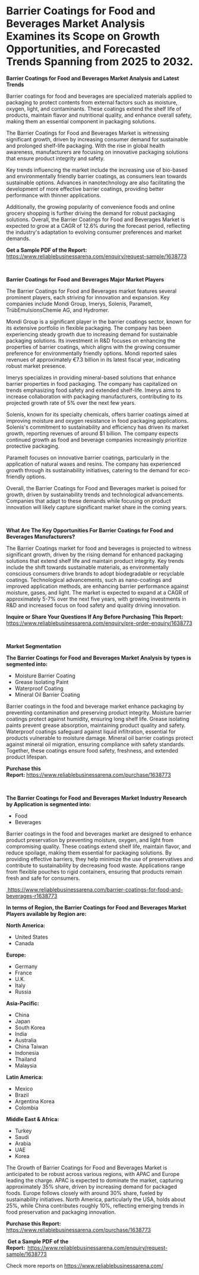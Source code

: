 <p><h1>Barrier Coatings for Food and Beverages Market Analysis Examines its Scope on Growth Opportunities, and Forecasted Trends Spanning from 2025 to 2032.</h1></p><p><strong>Barrier Coatings for Food and Beverages Market Analysis and Latest Trends</strong></p>
<p><p>Barrier coatings for food and beverages are specialized materials applied to packaging to protect contents from external factors such as moisture, oxygen, light, and contaminants. These coatings extend the shelf life of products, maintain flavor and nutritional quality, and enhance overall safety, making them an essential component in packaging solutions.</p><p>The Barrier Coatings for Food and Beverages Market is witnessing significant growth, driven by increasing consumer demand for sustainable and prolonged shelf-life packaging. With the rise in global health awareness, manufacturers are focusing on innovative packaging solutions that ensure product integrity and safety. </p><p>Key trends influencing the market include the increasing use of bio-based and environmentally friendly barrier coatings, as consumers lean towards sustainable options. Advances in nanotechnology are also facilitating the development of more effective barrier coatings, providing better performance with thinner applications. </p><p>Additionally, the growing popularity of convenience foods and online grocery shopping is further driving the demand for robust packaging solutions. Overall, the Barrier Coatings for Food and Beverages Market is expected to grow at a CAGR of 12.6% during the forecast period, reflecting the industry's adaptation to evolving consumer preferences and market demands.</p></p>
<p><strong>Get a Sample PDF of the Report:&nbsp;</strong> <a href="https://www.reliablebusinessarena.com/enquiry/request-sample/1638773?utm_campaign=2488&utm_medium=2&utm_source=Github&utm_content=ia&utm_term=23032025&utm_id=barrier-coatings-for-food-and-beverages">https://www.reliablebusinessarena.com/enquiry/request-sample/1638773</a></p>
<p>&nbsp;</p>
<p><strong>Barrier Coatings for Food and Beverages Major Market Players</strong></p>
<p><p>The Barrier Coatings for Food and Beverages market features several prominent players, each striving for innovation and expansion. Key companies include Mondi Group, Imerys, Solenis, Paramelt, TrübEmulsionsChemie AG, and Hydromer.</p><p>Mondi Group is a significant player in the barrier coatings sector, known for its extensive portfolio in flexible packaging. The company has been experiencing steady growth due to increasing demand for sustainable packaging solutions. Its investment in R&D focuses on enhancing the properties of barrier coatings, which aligns with the growing consumer preference for environmentally friendly options. Mondi reported sales revenues of approximately €7.3 billion in its latest fiscal year, indicating robust market presence.</p><p>Imerys specializes in providing mineral-based solutions that enhance barrier properties in food packaging. The company has capitalized on trends emphasizing food safety and extended shelf-life. Imerys aims to increase collaboration with packaging manufacturers, contributing to its projected growth rate of 5% over the next few years.</p><p>Solenis, known for its specialty chemicals, offers barrier coatings aimed at improving moisture and oxygen resistance in food packaging applications. Solenis's commitment to sustainability and efficiency has driven its market growth, reporting revenues of around $1 billion. The company expects continued growth as food and beverage companies increasingly prioritize protective packaging.</p><p>Paramelt focuses on innovative barrier coatings, particularly in the application of natural waxes and resins. The company has experienced growth through its sustainability initiatives, catering to the demand for eco-friendly options.</p><p>Overall, the Barrier Coatings for Food and Beverages market is poised for growth, driven by sustainability trends and technological advancements. Companies that adapt to these demands while focusing on product innovation will likely capture significant market share in the coming years.</p></p>
<p>&nbsp;</p>
<p><strong>What Are The Key Opportunities For Barrier Coatings for Food and Beverages Manufacturers?</strong></p>
<p><p>The Barrier Coatings market for food and beverages is projected to witness significant growth, driven by the rising demand for enhanced packaging solutions that extend shelf life and maintain product integrity. Key trends include the shift towards sustainable materials, as environmentally conscious consumers drive brands to adopt biodegradable or recyclable coatings. Technological advancements, such as nano-coatings and improved application methods, are enhancing barrier performance against moisture, gases, and light. The market is expected to expand at a CAGR of approximately 5-7% over the next five years, with growing investments in R&D and increased focus on food safety and quality driving innovation.</p></p>
<p><strong>Inquire or Share Your Questions If Any Before Purchasing This Report:</strong> <a href="https://www.reliablebusinessarena.com/enquiry/pre-order-enquiry/1638773?utm_campaign=2488&utm_medium=2&utm_source=Github&utm_content=ia&utm_term=23032025&utm_id=barrier-coatings-for-food-and-beverages">https://www.reliablebusinessarena.com/enquiry/pre-order-enquiry/1638773</a></p>
<p>&nbsp;</p>
<p><strong>Market Segmentation</strong></p>
<p><strong>The Barrier Coatings for Food and Beverages Market Analysis by types is segmented into:</strong></p>
<p><ul><li>Moisture Barrier Coating</li><li>Grease Isolating Paint</li><li>Waterproof Coating</li><li>Mineral Oil Barrier Coating</li></ul></p>
<p><p>Barrier coatings in the food and beverage market enhance packaging by preventing contamination and preserving product integrity. Moisture barrier coatings protect against humidity, ensuring long shelf life. Grease isolating paints prevent grease absorption, maintaining product quality and safety. Waterproof coatings safeguard against liquid infiltration, essential for products vulnerable to moisture damage. Mineral oil barrier coatings protect against mineral oil migration, ensuring compliance with safety standards. Together, these coatings ensure food safety, freshness, and extended product lifespan.</p></p>
<p><strong>Purchase this Report:&nbsp;</strong><a href="https://www.reliablebusinessarena.com/purchase/1638773?utm_campaign=2488&utm_medium=2&utm_source=Github&utm_content=ia&utm_term=23032025&utm_id=barrier-coatings-for-food-and-beverages">https://www.reliablebusinessarena.com/purchase/1638773</a></p>
<p>&nbsp;</p>
<p><strong>The Barrier Coatings for Food and Beverages Market Industry Research by Application is segmented into:</strong></p>
<p><ul><li>Food</li><li>Beverages</li></ul></p>
<p><p>Barrier coatings in the food and beverages market are designed to enhance product preservation by preventing moisture, oxygen, and light from compromising quality. These coatings extend shelf life, maintain flavor, and reduce spoilage, making them essential for packaging solutions. By providing effective barriers, they help minimize the use of preservatives and contribute to sustainability by decreasing food waste. Applications range from flexible pouches to rigid containers, ensuring that products remain fresh and safe for consumers.</p></p>
<p><a href="https://www.reliablebusinessarena.com/barrier-coatings-for-food-and-beverages-r1638773?utm_campaign=2488&utm_medium=2&utm_source=Github&utm_content=ia&utm_term=23032025&utm_id=barrier-coatings-for-food-and-beverages">&nbsp;https://www.reliablebusinessarena.com/barrier-coatings-for-food-and-beverages-r1638773</a></p>
<p><strong>In terms of Region, the Barrier Coatings for Food and Beverages Market Players available by Region are:</strong></p>
<p>
    <p> <strong> North America: </strong>
        <ul>
            <li>United States</li>
            <li>Canada</li>
        </ul>
        </p> 
    <p> <strong> Europe: </strong>
        <ul>
            <li>Germany</li>
            <li>France</li>
            <li>U.K.</li>
            <li>Italy</li>
            <li>Russia</li>
        </ul>
        </p> 
    <p> <strong> Asia-Pacific: </strong>
        <ul>
            <li>China</li>
            <li>Japan</li>
            <li>South Korea</li>
            <li>India</li>
            <li>Australia</li>
            <li>China Taiwan</li>
            <li>Indonesia</li>
            <li>Thailand</li>
            <li>Malaysia</li>
        </ul>
        </p> 
    <p> <strong> Latin America: </strong>
        <ul>
            <li>Mexico</li>
            <li>Brazil</li>
            <li>Argentina Korea</li>
            <li>Colombia</li>
        </ul>
        </p> 
    <p> <strong> Middle East & Africa: </strong>
        <ul>
            <li>Turkey</li>
            <li>Saudi</li>
            <li>Arabia</li>
            <li>UAE</li>
            <li>Korea</li>
        </ul>
    </p>
    </p>
<p><p>The Growth of Barrier Coatings for Food and Beverages Market is anticipated to be robust across various regions, with APAC and Europe leading the charge. APAC is expected to dominate the market, capturing approximately 35% share, driven by increasing demand for packaged foods. Europe follows closely with around 30% share, fueled by sustainability initiatives. North America, particularly the USA, holds about 25%, while China contributes roughly 10%, reflecting emerging trends in food preservation and packaging innovation.</p></p>
<p><strong>Purchase this Report: </strong><a href="https://www.reliablebusinessarena.com/purchase/1638773?utm_campaign=2488&utm_medium=2&utm_source=Github&utm_content=ia&utm_term=23032025&utm_id=barrier-coatings-for-food-and-beverages">https://www.reliablebusinessarena.com/purchase/1638773</a></p>
<p>&nbsp;<strong>Get a Sample PDF of the Report:&nbsp;&nbsp;</strong><a href="https://www.reliablebusinessarena.com/enquiry/request-sample/1638773?utm_campaign=2488&utm_medium=2&utm_source=Github&utm_content=ia&utm_term=23032025&utm_id=barrier-coatings-for-food-and-beverages">https://www.reliablebusinessarena.com/enquiry/request-sample/1638773</a></p>
<p><strong></strong></p>
<p>Check more reports on <a href="https://www.reliablebusinessarena.com/?utm_campaign=2488&utm_medium=2&utm_source=Github&utm_content=ia&utm_term=23032025&utm_id=barrier-coatings-for-food-and-beverages">https://www.reliablebusinessarena.com/</a></p>